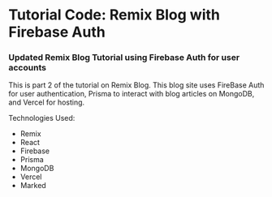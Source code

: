 # Tutorial Code: Remix Blog with Firebase Auth

### Updated Remix Blog Tutorial using Firebase Auth for user accounts
This is part 2 of the tutorial on Remix Blog. This blog site uses FireBase Auth for user authentication, Prisma to interact with blog articles on MongoDB, and Vercel for hosting. 

Technologies Used: 
- Remix
- React
- Firebase
- Prisma
- MongoDB
- Vercel 
- Marked
